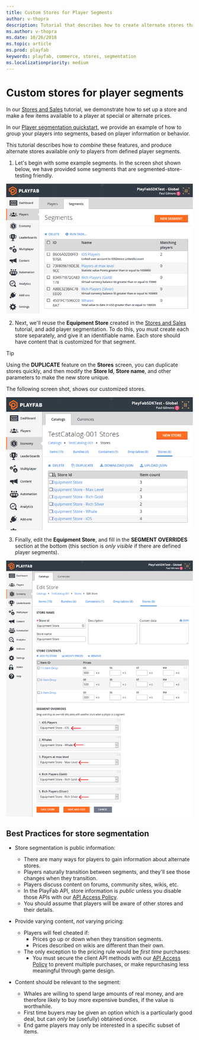 ```yaml
---
title: Custom Stores for Player Segments
author: v-thopra
description: Tutorial that describes how to create alternate stores that are available only to players from defined Player Segments.
ms.author: v-thopra
ms.date: 10/26/2018
ms.topic: article
ms.prod: playfab
keywords: playfab, commerce, stores, segmentation
ms.localizationpriority: medium
---
```


# Custom stores for player segments

In our [Stores and Sales](stores-and-sales.md) tutorial, we demonstrate how to set up a store and make a few items available to a player at special or alternate prices.

In our [Player segmentation quickstart](../../analytics/segmentation/quickstart.md), we provide an example of how to group your players into segments, based on player information or behavior.

This tutorial describes how to *combine* these features, and produce alternate stores available *only* to players from defined player segments.

1. Let's begin with some example segments. In the screen shot shown below, we have provided some segments that are segmented-store-testing friendly.

![Game Manager - Players - Segments - Example Segments](media/tutorials/game-manager-players-segments-example-segments.png)  

2. Next, we'll reuse the **Equipment Store** created in the [Stores and Sales](stores-and-sales.md) tutorial, and add player segmentation. To do this, you must create each store separately, and give it an identifiable name. Each store should have content that is customized for that segment.

> [!TIP]
> Using the **DUPLICATE** feature on the **Stores** screen, you can duplicate stores quickly, and then modify the **Store Id**, **Store name**, and other parameters to make the new store unique.  

The following screen shot, shows our customized stores.

![Game Manager - Economy - Catalogs - Stores](media/tutorials/game-manager-economy-catalogs-stores.png)  

3. Finally, edit the **Equipment Store**, and fill in the **SEGMENT OVERRIDES** section at the bottom (this section is *only visible* if there are defined player segments).

![Game Manager - Edit Store - Segment Overrides](media/tutorials/game-manager-edit-store-segment-overrides.png)  

## Best Practices for store segmentation

- Store segmentation is public information:
  - There are many ways for players to gain information about alternate stores.
  - Players naturally transition between segments, and they'll see those changes when they transition.
  - Players discuss content on forums, community sites, wikis, etc.
  - In the PlayFab API, store information is *public* unless you disable those APIs with our [API Access Policy](../../config/gamemanager/api-access-policy.md).
  - You should assume that players will be aware of other stores and their details.

- Provide varying content, *not* varying pricing:
  - Players will feel cheated if:
    - Prices go up or down when they transition segments.
    - Prices described on wikis are different than their own.
  - The only exception to the pricing rule would be *first time* purchases:
    - You must secure the client API methods with our [API Access Policy](../../config/gamemanager/api-access-policy.md) to prevent multiple purchases, or make repurchasing less meaningful through game design.

- Content should be relevant to the segment:
  - Whales are willing to spend large amounts of real money, and are therefore likely to buy more expensive bundles, if the value is worthwhile.
  - First time buyers may be given an option which is a particularly good deal, but can *only* be (usefully) obtained once.
  - End game players may only be interested in a specific subset of items.
